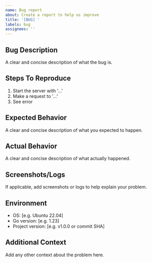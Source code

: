 ```yaml
---
name: Bug report
about: Create a report to help us improve
title: '[BUG] '
labels: bug
assignees: ''
---
```


## Bug Description
A clear and concise description of what the bug is.

## Steps To Reproduce
1. Start the server with '...'
2. Make a request to '...'
3. See error

## Expected Behavior
A clear and concise description of what you expected to happen.

## Actual Behavior
A clear and concise description of what actually happened.

## Screenshots/Logs
If applicable, add screenshots or logs to help explain your problem.

## Environment
- OS: [e.g. Ubuntu 22.04]
- Go version: [e.g. 1.23]
- Project version: [e.g. v1.0.0 or commit SHA]

## Additional Context
Add any other context about the problem here.